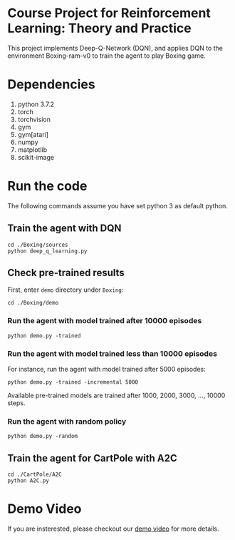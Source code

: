 # Course Project for Reinforcement Learning: Theory and Practice

This project implements Deep-Q-Network (DQN), and applies DQN to the environment Boxing-ram-v0 to train the agent to play Boxing game.

# Dependencies

1. python 3.7.2
2. torch
3. torchvision
4. gym
5. gym[atari]
6. numpy
7. matplotlib
8. scikit-image

# Run the code

The following commands assume you have set python 3 as default python.

## Train the agent with DQN

```
cd ./Boxing/sources
python deep_q_learning.py
```

## Check pre-trained results

First, enter `demo` directory under `Boxing`:

```
cd ./Boxing/demo
```

### Run the agent with model trained after 10000 episodes

```
python demo.py -trained
```

### Run the agent with model trained less than 10000 episodes

For instance, run the agent with model trained after 5000 episodes:

```
python demo.py -trained -incremental 5000
```

Available pre-trained models are trained after 1000, 2000, 3000, ..., 10000 steps.

### Run the agent with random policy

```
python demo.py -random
```

## Train the agent for CartPole with A2C

```
cd ./CartPole/A2C
python A2C.py
```

# Demo Video

If you are insterested, please checkout our [demo video](https://www.youtube.com/watch?v=oluukG7qS0E&feature=youtu.be) for more details.













